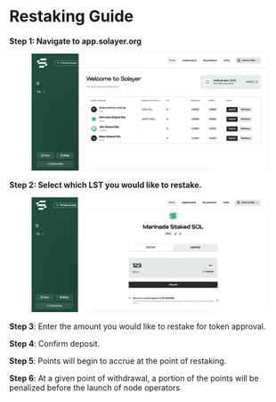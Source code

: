 # Restaking Guide

&#x20;**Step 1: Navigate to app.solayer.org**&#x20;

<figure><img src="../.gitbook/assets/image (3) (1) (1).png" alt=""><figcaption></figcaption></figure>

**Step 2: Select which LST you would like to restake.**&#x20;

<figure><img src="../.gitbook/assets/image (1) (1) (1) (1) (1).png" alt=""><figcaption></figcaption></figure>

**Step 3**: Enter the amount you would like to restake for token approval.

**Step 4**: Confirm deposit.

**Step 5**: Points will begin to accrue at the point of restaking.&#x20;

**Step 6**: At a given point of withdrawal, a portion of the points will be penalized before the launch of node operators.&#x20;
